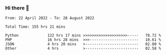 ### Hi there 👋

<!--START_SECTION:waka-->

```text
From: 22 April 2022 - To: 28 August 2022

Total Time: 155 hrs 21 mins

Python             122 hrs 17 mins >>>>>>>>>>>>>>>>>>>>-----   78.72 %
PHP                16 hrs 28 mins  >>>----------------------   10.61 %
JSON               4 hrs 20 mins   >------------------------   02.80 %
Other              4 hrs           >------------------------   02.58 %
```

<!--END_SECTION:waka-->

<!--
**umarfarouk98/umarfarouk98** is a ✨ _special_ ✨ repository because its `README.md` (this file) appears on your GitHub profile.

Here are some ideas to get you started:

- 🔭 I’m currently working on ...
- 🌱 I’m currently learning ...
- 👯 I’m looking to collaborate on ...
- 🤔 I’m looking for help with ...
- 💬 Ask me about ...
- 📫 How to reach me: ...
- 😄 Pronouns: ...
- ⚡ Fun fact: ...
-->
